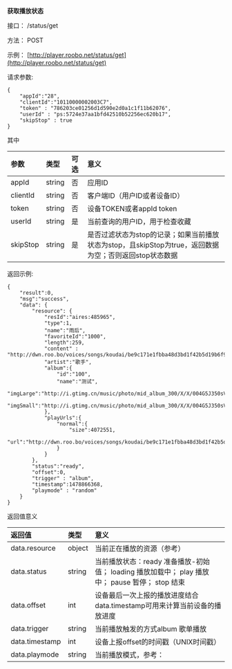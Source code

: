 **获取播放状态**

接口： /status/get

方法： POST

示例： [http://player.roobo.net/status/get](http://player.roobo.net/status/get)

请求参数:

```
{
    "appId":"28",
    "clientId":"10110000002003C7",
    "token" : "786203ce01256d1d590e2d0a1c1f11b62076",
    "userId" : "ps:5724e37aa1bfd42510b52256ec620b17",
    "skipStop" : true
}
```

其中

| 参数 | 类型 | 可选 | 意义 |
| :--- | :--- | :--- | :--- |
| appId | string | 否 | 应用ID |
| clientId | string | 否 | 客户端ID（用户ID或者设备ID） |
| token | string | 否 | 设备TOKEN或者appId token |
| userId | string | 是 | 当前查询的用户ID，用于检查收藏 |
| skipStop | string | 是 | 是否过滤状态为stop的记录；如果当前播放状态为stop，且skipStop为true，返回数据为空；否则返回stop状态数据 |

返回示例:

```
{
    "result":0,
    "msg":"success",
    "data": {
        "resource": {
            "resId":"aires:485965",
            "type":1,
            "name":"雨后",
            "favoriteId":"1000",
            "length":259,
            "content" : "http://dwn.roo.bo/voices/songs/koudai/be9c171e1fbba48d3bd1f42b5d19b6f9.mp3",
            "artist":"歌手",
            "album":{
                "id":"100",
                "name":"测试",
                "imgLarge":"http://i.gtimg.cn/music/photo/mid_album_300/X/X/004G5J350sVsXX.jpg",
                "imgSmall":"http://i.gtimg.cn/music/photo/mid_album_300/X/X/004G5J350sVsXX.jpg"
            },
            "playUrls":{
                "normal":{
                    "size":4072551,
                    "url":"http://dwn.roo.bo/voices/songs/koudai/be9c171e1fbba48d3bd1f42b5d19b6f9.mp3"
                }
            }
        },
        "status":"ready",
        "offset":0,
        "trigger" : "album",
        "timestamp":1478866368,
        "playmode" : "random"
    }
}
```

返回值意义

| 返回值 | 类型 | 意义 |
| :--- | :--- | :--- |
| data.resource | object | 当前正在播放的资源（参考） |
| data.status | string | 当前播放状态：ready 准备播放-初始值；  loading 播放加载中；  play 播放中；  pause 暂停； stop 结束 |
| data.offset | int | 设备最后一次上报的播放进度结合data.timestamp可用来计算当前设备的播放进度 |
| data.trigger | string | 当前播放触发的方式album 歌单播放 |
| data.timestamp | int | 设备上报offset的时间戳（UNIX时间戳） |
| data.playmode | string | 当前播放模式，参考： |



